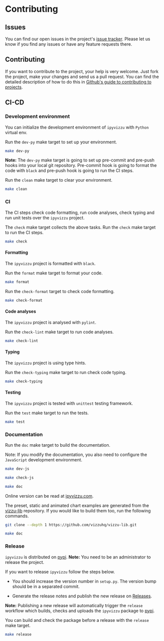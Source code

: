 # Contributing

## Issues

You can find our open issues in the project's
[issue tracker](https://github.com/vizzuhq/ipyvizzu/issues). Please let us know
if you find any issues or have any feature requests there.

## Contributing

If you want to contribute to the project, your help is very welcome. Just fork
the project, make your changes and send us a pull request. You can find the
detailed description of how to do this in
[Github's guide to contributing to projects](https://docs.github.com/en/get-started/quickstart/contributing-to-projects).

## CI-CD

### Development environment

You can initialize the development environment of `ipyvizzu` with `Python`
virtual env.

Run the `dev-py` make target to set up your environment.

```sh
make dev-py
```

**Note:** The `dev-py` make target is going to set up pre-commit and pre-push
hooks into your local git repository. Pre-commit hook is going to format the
code with `black` and pre-push hook is going to run the CI steps.

Run the `clean` make target to clear your environment.

```sh
make clean
```

### CI

The CI steps check code formatting, run code analyses, check typing and run unit
tests over the `ipyvizzu` project.

The `check` make target collects the above tasks. Run the `check` make target to
run the CI steps.

```sh
make check
```

#### Formatting

The `ipyvizzu` project is formatted with `black`.

Run the `format` make target to format your code.

```sh
make format
```

Run the `check-format` target to check code formatting.

```sh
make check-format
```

#### Code analyses

The `ipyvizzu` project is analysed with `pylint`.

Run the `check-lint` make target to run code analyses.

```sh
make check-lint
```

#### Typing

The `ipyvizzu` project is using type hints.

Run the `check-typing` make target to run check code typing.

```sh
make check-typing
```

#### Testing

The `ipyvizzu` project is tested with `unittest` testing framework.

Run the `test` make target to run the tests.

```sh
make test
```

### Documentation

Run the `doc` make target to build the documentation.

Note: If you modify the documentation, you also need to configure the
`JavaScript` development environment.

```sh
make dev-js

make check-js

make doc
```

Online version can be read at [ipyvizzu.com](https://ipyvizzu.vizzuhq.com).

The preset, static and animated chart examples are generated from the
[vizzu-lib](https://github.com/vizzuhq/vizzu-lib) repository. If you would like
to build them too, run the following commands.

```sh
git clone --depth 1 https://github.com/vizzuhq/vizzu-lib.git

make doc
```

### Release

`ipyvizzu` is distributed on [pypi](https://pypi.org/project/ipyvizzu).
**Note:** You need to be an administrator to release the project.

If you want to release `ipyvizzu` follow the steps below.

- You should increase the version number in `setup.py`. The version bump should
  be in a separated commit.

- Generate the release notes and publish the new release on
  [Releases](https://github.com/vizzuhq/ipyvizzu/releases).

**Note:** Publishing a new release will automatically trigger the `release`
workflow which builds, checks and uploads the `ipyvizzu` package to
[pypi](https://pypi.org/project/ipyvizzu).

You can build and check the package before a release with the `release` make
target.

```sh
make release
```
